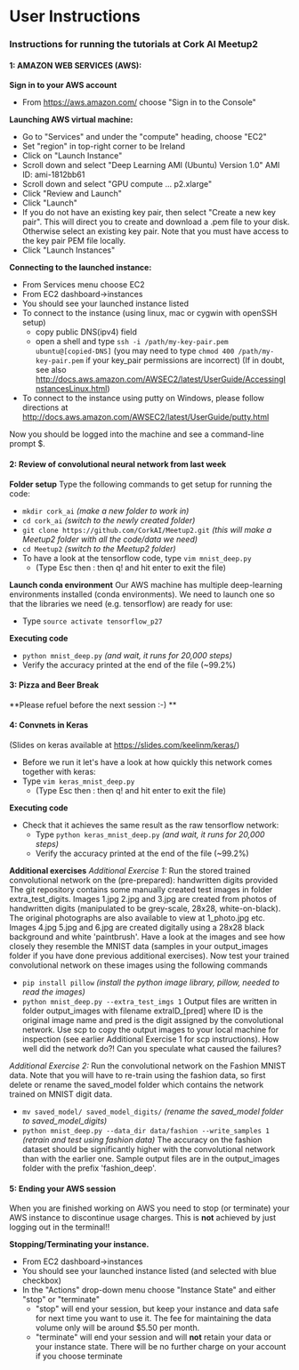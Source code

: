 # User Instructions 

### Instructions for running the tutorials at Cork AI Meetup2

#### 1: AMAZON WEB SERVICES (AWS):  
**Sign in to your AWS account**
 - From https://aws.amazon.com/ choose "Sign in to the Console"

**Launching AWS virtual machine:**
 - Go to "Services" and under the "compute" heading, choose "EC2"
 - Set "region" in top-right corner to be Ireland
 - Click on "Launch Instance"
 - Scroll down and select "Deep Learning AMI (Ubuntu) Version 1.0" AMI ID: ami-1812bb61
 - Scroll down and select "GPU compute ... p2.xlarge"
 - Click "Review and Launch"
 - Click "Launch"
 - If you do not have an existing key pair, then select "Create a new key pair".  This will direct you to create and download a .pem file to your disk. Otherwise select an existing key pair. Note that you must have access to the key pair PEM file locally.
 - Click "Launch Instances"

**Connecting to the launched instance:**
 - From Services menu choose EC2
 - From EC2 dashboard->instances
 - You should see your launched instance listed
 - To connect to the instance (using linux, mac or cygwin with openSSH setup) 
   - copy public DNS(ipv4) field
   - open a shell and type ```ssh -i /path/my-key-pair.pem ubuntu@[copied-DNS]```
   (you may need to type ```chmod 400 /path/my-key-pair.pem``` if your key_pair permissions are incorrect) 
(If in doubt, see also http://docs.aws.amazon.com/AWSEC2/latest/UserGuide/AccessingInstancesLinux.html)
 - To connect to the instance using putty on Windows, please follow directions at http://docs.aws.amazon.com/AWSEC2/latest/UserGuide/putty.html

Now you should be logged into the machine and see a command-line prompt $.

#### 2: Review of convolutional neural network from last week
**Folder setup**
 Type the following commands to get setup for running the code:
 - ```mkdir cork_ai```   *(make a new folder to work in)*
 - ```cd cork_ai```         *(switch to the newly created folder)*
 - ```git clone https://github.com/CorkAI/Meetup2.git```  *(this will make a Meetup2 folder with all the code/data we need)*
 - ```cd Meetup2```     *(switch to the Meetup2 folder)*
 - To have a look at the tensorflow code, type ```vim mnist_deep.py```
    - (Type Esc then : then q! and hit enter to exit the file)  

**Launch conda environment**
 Our AWS machine has multiple deep-learning environments installed (conda environments).  We need to launch one so that the libraries we need (e.g. tensorflow) are ready for use:  
 - Type ```source activate tensorflow_p27```

**Executing code**
- ```python mnist_deep.py``` *(and wait, it runs for 20,000 steps)*  
 - Verify the accuracy printed at the end of the file (~99.2%)

#### 3: Pizza and Beer Break  
**Please refuel before the next session :-) **

#### 4: Convnets in Keras
(Slides on keras available at https://slides.com/keelinm/keras/)  
 - Before we run it let's have a look at how quickly this network comes together with keras:
 - Type ```vim keras_mnist_deep.py```
    - (Type Esc then : then q! and hit enter to exit the file)  

**Executing code**
 - Check that it achieves the same result as the raw tensorflow network:
    -  Type ```python keras_mnist_deep.py``` *(and wait, it runs for 20,000 steps)*  
    - Verify the accuracy printed at the end of the file (~99.2%)  

**Additional exercises** 
*Additional Exercise 1:* Run the stored trained convolutional network on the (pre-prepared): handwritten digits provided
The git repository contains some manually created test images in folder extra_test_digits.
Images 1.jpg 2.jpg and 3.jpg are created from photos of handwritten digits (manipulated to be grey-scale, 28x28, white-on-black).  The original photographs are also available to view at 1_photo.jpg etc.
Images 4.jpg 5.jpg and 6.jpg are created digitally using a 28x28 black background and white 'paintbrush'.
Have a look at the images and see how closely they resemble the MNIST data (samples in your output_images folder if you have done previous additional exercises).
Now test your trained convolutional network on these images using the following commands
 - ```pip install pillow``` *(install the python image library, pillow, needed to read the images)*
 - ```python mnist_deep.py --extra_test_imgs 1```
Output files are written in folder output_images with filename extraID_[pred] where ID is the original image name and pred is the digit assigned by the convolutional network. Use scp to copy the output images to your local machine for inspection (see earlier Additional Exercise 1 for scp instructions). How well did the network do?! Can you speculate what caused the failures?

*Additional Exercise 2:*  Run the convolutional network on the Fashion MNIST data. Note that you will have to re-train using the fashion data, so first delete or rename the saved_model folder which contains the network trained on MNIST digit data.
  - ```mv saved_model/ saved_model_digits/``` *(rename the saved_model folder to saved_model_digits)*
  - ```python mnist_deep.py --data_dir data/fashion --write_samples 1``` *(retrain and test using fashion data)*
The accuracy on the fashion dataset should be significantly higher with the convolutional network than with the earlier one.  Sample output files are in the output_images folder with the prefix 'fashion_deep'.

#### 5: Ending your AWS session
When you are finished working on AWS you need to stop (or terminate) your AWS instance to discontinue usage charges.
This is **not** achieved by just logging out in the terminal!!

**Stopping/Terminating your instance.**
- From EC2 dashboard->instances 
 - You should see your launched instance listed (and selected with blue checkbox)
 - In the "Actions" drop-down menu choose "Instance State" and either "stop" or "terminate"
   - "stop" will end your session, but keep your instance and data safe for next time you want to use it. The fee for maintaining the data volume only will be around $5.50 per month.
   - "terminate" will end your session and will **not** retain your data or your instance state. There will be no further charge on your account if you choose terminate

